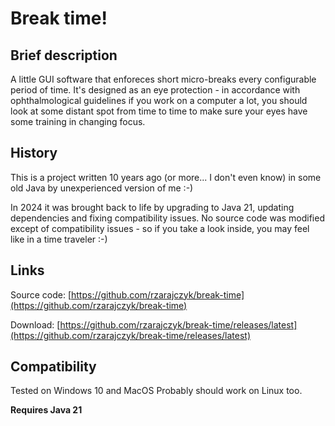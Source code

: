 # Break time!

## Brief description
A little GUI software that enforeces short micro-breaks every configurable period of time.
It's designed as an eye protection - in accordance with ophthalmological guidelines if you
work on a computer a lot, you should look at some distant spot from time to time to make sure
your eyes have some training in changing focus.

## History
This is a project written 10 years ago (or more... I don't even know) in some old
Java by unexperienced version of me :-)

In 2024 it was brought back to life by upgrading to Java 21, updating dependencies 
and fixing compatibility issues.
No source code was modified except of compatibility issues - so if you take a look inside,
you may feel like in a time traveler :-)

## Links

Source code: [https://github.com/rzarajczyk/break-time](https://github.com/rzarajczyk/break-time)

Download: [https://github.com/rzarajczyk/break-time/releases/latest](https://github.com/rzarajczyk/break-time/releases/latest)

## Compatibility

Tested on Windows 10 and MacOS
Probably should work on Linux too.

**Requires Java 21**